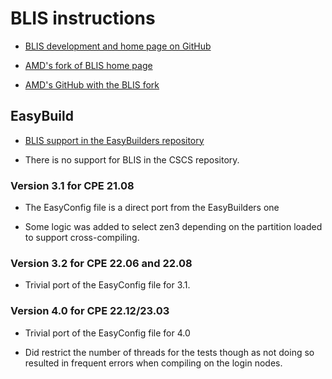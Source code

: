 # BLIS instructions

  * [BLIS development and home page on GitHub](https://github.com/flame/blis)

  * [AMD's fork of BLIS home page](https://developer.amd.com/amd-aocl/blas-library/)

  * [AMD's GitHub with the BLIS fork](https://github.com/amd/blis/)


## EasyBuild

  * [BLIS support in the EasyBuilders repository](https://github.com/easybuilders/easybuild-easyconfigs/tree/develop/easybuild/easyconfigs/b/BLIS)

  * There is no support for BLIS in the CSCS repository.


### Version 3.1 for CPE 21.08

  * The EasyConfig file is a direct port from the EasyBuilders one

  * Some logic was added to select zen3 depending on the partition loaded to
    support cross-compiling.


### Version 3.2 for CPE 22.06 and 22.08

  * Trivial port of the EasyConfig file for 3.1.


### Version 4.0 for CPE 22.12/23.03

  * Trivial port of the EasyConfig file for 4.0
  
  * Did restrict the number of threads for the tests though as not doing so 
    resulted in frequent errors when compiling on the login nodes.

